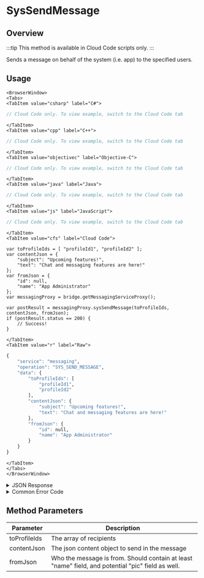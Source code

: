 # SysSendMessage
## Overview
:::tip
This method is available in Cloud Code scripts only.
:::

Sends a message on behalf of the system (i.e. app) to the specified users.



<PartialServop service_name="messaging" operation_name="SYS_SEND_MESSAGE" />

## Usage

```mdx-code-block
<BrowserWindow>
<Tabs>
<TabItem value="csharp" label="C#">
```

```csharp
// Cloud Code only. To view example, switch to the Cloud Code tab
```

```mdx-code-block
</TabItem>
<TabItem value="cpp" label="C++">
```

```cpp
// Cloud Code only. To view example, switch to the Cloud Code tab
```

```mdx-code-block
</TabItem>
<TabItem value="objectivec" label="Objective-C">
```

```objectivec
// Cloud Code only. To view example, switch to the Cloud Code tab
```

```mdx-code-block
</TabItem>
<TabItem value="java" label="Java">
```

```java
// Cloud Code only. To view example, switch to the Cloud Code tab
```

```mdx-code-block
</TabItem>
<TabItem value="js" label="JavaScript">
```

```javascript
// Cloud Code only. To view example, switch to the Cloud Code tab
```

```mdx-code-block
</TabItem>
<TabItem value="cfs" label="Cloud Code">
```

```cfscript
var toProfileIds = [ "profileId1", "profileId2" ];
var contentJson = {
    "subject": "Upcoming features!",
    "text": "Chat and messaging features are here!"
};
var fromJson = {
    "id": null,
    "name": "App Administrator"
};
var messagingProxy = bridge.getMessagingServiceProxy();

var postResult = messagingProxy.sysSendMessage(toProfileIds, contentJson, fromJson);
if (postResult.status == 200) {
    // Success!
}
```

```mdx-code-block
</TabItem>
<TabItem value="r" label="Raw">
```

```r
{
	"service": "messaging",
	"operation": "SYS_SEND_MESSAGE",
	"data": {
		"toProfileIds": [
			"profileId1",
			"profileId2"
		],
		"contentJson": {
			"subject": "Upcoming features!",
			"text": "Chat and messaging features are here!"
		},
		"fromJson": {
			"id": null,
			"name": "App Administrator"
		}
	}
}
```

```mdx-code-block
</TabItem>
</Tabs>
</BrowserWindow>
```

<details>
<summary>JSON Response</summary>

```json
{
 "status": 200,    
 "data": {
 }
}
```
</details>

<details>
<summary>Common Error Code</summary>

### Status Codes
Code | Name | Description
----- | ----------------------- | -----------------------------------
40601 | FEATURE_NOT_ENABLED | Messaging feature is not enabled for app.

</details>


## Method Parameters
Parameter | Description
--------- | -----------
toProfileIds | The array of recipients  
contentJson | The json content object to send in the message  
fromJson | Who the message is from. Should contain at least "name" field, and potential "pic" field as well.  



